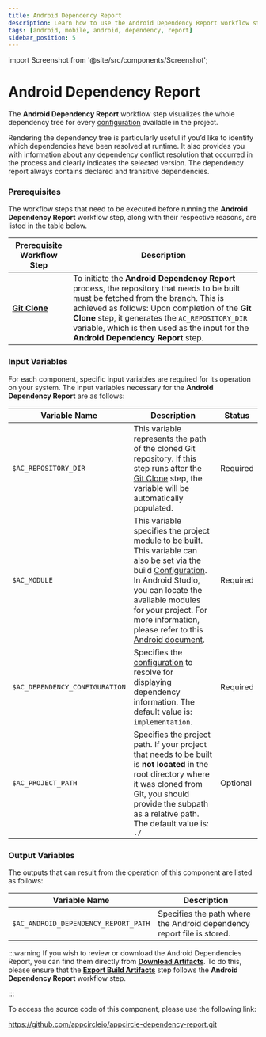 ```yaml
---
title: Android Dependency Report
description: Learn how to use the Android Dependency Report workflow step in Appcircle
tags: [android, mobile, android, dependency, report]
sidebar_position: 5
---
```


import Screenshot from '@site/src/components/Screenshot';

# Android Dependency Report

The **Android Dependency Report** workflow step visualizes the whole dependency tree for every [configuration](https://docs.gradle.org/current/userguide/declaring_dependencies.html#sec:what-are-dependency-configurations) available in the project.

Rendering the dependency tree is particularly useful if you’d like to identify which dependencies have been resolved at runtime. It also provides you with information about any dependency conflict resolution that occurred in the process and clearly indicates the selected version. The dependency report always contains declared and transitive dependencies.

### Prerequisites

The workflow steps that need to be executed before running the **Android Dependency Report** workflow step, along with their respective reasons, are listed in the table below.

| Prerequisite Workflow Step                                                            | Description                                                                                                                                                                                                                                                                                                                      |
| ------------------------------------------------------------------------------------- | -------------------------------------------------------------------------------------------------------------------------------------------------------------------------------------------------------------------------------------------------------------------------------------------------------------------------------- |
| [**Git Clone**](https://docs.appcircle.io/workflows/common-workflow-steps/#git-clone) | To initiate the **Android Dependency Report** process, the repository that needs to be built must be fetched from the branch. This is achieved as follows: Upon completion of the **Git Clone** step, it generates the `AC_REPOSITORY_DIR` variable, which is then used as the input for the **Android Dependency Report** step. |

<Screenshot url='https://cdn.appcircle.io/docs/assets/android-workflow-components-android-dependency-report_1.png'/>

### Input Variables

For each component, specific input variables are required for its operation on your system. The input variables necessary for the **Android Dependency Report** are as follows:

<Screenshot url='https://cdn.appcircle.io/docs/assets/android-workflow-components-android-dependency-report_2.png' alt="image2" />

| Variable Name                  | Description                                                                                                                                                                                                                                                                                                                                                                                                            | Status   |
| ------------------------------ | ---------------------------------------------------------------------------------------------------------------------------------------------------------------------------------------------------------------------------------------------------------------------------------------------------------------------------------------------------------------------------------------------------------------------- | -------- |
| `$AC_REPOSITORY_DIR`           | This variable represents the path of the cloned Git repository. If this step runs after the [Git Clone](https://docs.appcircle.io/workflows/common-workflow-steps/#git-clone) step, the variable will be automatically populated.                                                                                                                                                                                      | Required |
| `$AC_MODULE`                   | This variable specifies the project module to be built. This variable can also be set via the build [Configuration](https://docs.appcircle.io/build/build-process-management/build-profile-configuration/). In Android Studio, you can locate the available modules for your project. For more information, please refer to this [Android document](https://developer.android.com/studio/projects#ApplicationModules). | Required |
| `$AC_DEPENDENCY_CONFIGURATION` | Specifies the [configuration](https://docs.gradle.org/current/userguide/declaring_dependencies.html#sec:what-are-dependency-configurations) to resolve for displaying dependency information. The default value is: `implementation`.                                                                                                                                                                                  | Required |
| `$AC_PROJECT_PATH`             | Specifies the project path. If your project that needs to be built is **not located** in the root directory where it was cloned from Git, you should provide the subpath as a relative path. The default value is: `./`                                                                                                                                                                                                | Optional |

### Output Variables

The outputs that can result from the operation of this component are listed as follows:

| Variable Name                        | Description                                                            |
| ------------------------------------ | ---------------------------------------------------------------------- |
| `$AC_ANDROID_DEPENDENCY_REPORT_PATH` | Specifies the path where the Android dependency report file is stored. |

:::warning
If you wish to review or download the Android Dependencies Report, you can find them directly from [**Download Artifacts**](https://docs.appcircle.io/workflows/common-workflow-steps/export-build-artifacts/#download-exported-artifacts). To do this, please ensure that the [**Export Build Artifacts**](https://docs.appcircle.io/workflows/common-workflow-steps#export-build-artifacts) step follows the **Android Dependency Report** workflow step.

<Screenshot url='https://cdn.appcircle.io/docs/assets/android-workflow-components-android-dependency-report_3.png'/>
:::

To access the source code of this component, please use the following link:

https://github.com/appcircleio/appcircle-dependency-report.git
